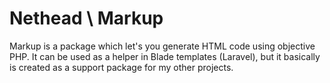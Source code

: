 # Nethead \ Markup

Markup is a package which let's you generate HTML code using objective PHP.
It can be used as a helper in Blade templates (Laravel), but it basically is 
created as a support package for my other projects. 